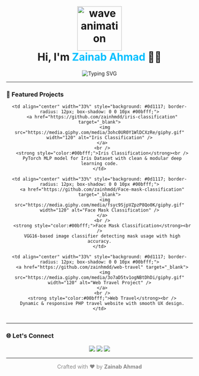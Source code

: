 <h1 align="center">
  <img src="https://media.giphy.com/media/l0MYt5jPR6QX5pnqM/giphy.gif" width="120" alt="wave animation" />
  <br>
  Hi, I'm <span style="color:#00bfff;">Zainab Ahmad</span> 👩‍💻
</h1>

<p align="center">
  <img src="https://readme-typing-svg.demolab.com?font=Fira+Code&weight=700&pause=700&color=00bfff&center=true&width=520&lines=Turning+ideas+into+code;Open+source+enthusiast;Always+learning+and+building" alt="Typing SVG" />
</p>

---

### 🚀 Featured Projects

<div align="center">

<table cellpadding="12" cellspacing="0" style="width: 100%; max-width: 720px; border-collapse: separate; border-spacing: 10px;">
  <tr>

    <td align="center" width="33%" style="background: #0d1117; border-radius: 12px; box-shadow: 0 0 10px #00bfff;">
      <a href="https://github.com/zainhmdd/iris-classification" target="_blank">
        <img src="https://media.giphy.com/media/3ohc0UR0Y1WlDCXzRe/giphy.gif" width="120" alt="Iris Classification" />
      </a>
      <br />
      <strong style="color:#00bfff;">Iris Classification</strong><br />
      PyTorch MLP model for Iris Dataset with clean & modular deep learning code.
    </td>

    <td align="center" width="33%" style="background: #0d1117; border-radius: 12px; box-shadow: 0 0 10px #00bfff;">
      <a href="https://github.com/zainhmdd/Face-mask-classification" target="_blank">
        <img src="https://media.giphy.com/media/fsyc9SjpVZpzP8Qo0K/giphy.gif" width="120" alt="Face Mask Classification" />
      </a>
      <br />
      <strong style="color:#00bfff;">Face Mask Classification</strong><br />
      VGG16-based image classifier detecting mask usage with high accuracy.
    </td>

    <td align="center" width="33%" style="background: #0d1117; border-radius: 12px; box-shadow: 0 0 10px #00bfff;">
      <a href="https://github.com/zainhmdd/web-travel" target="_blank">
        <img src="https://media.giphy.com/media/3o7aD5tv1ogNBtDhDi/giphy.gif" width="120" alt="Web Travel Project" />
      </a>
      <br />
      <strong style="color:#00bfff;">Web Travel</strong><br />
      Dynamic & responsive PHP travel website with smooth UX design.
    </td>

  </tr>
</table>

</div>

---

### 🌐 Let's Connect

<p align="center">
  <a href="mailto:zainabahmad10@student.cs.unida.gontor.ac.id"><img src="https://img.shields.io/badge/Gmail-D14836?style=for-the-badge&logo=gmail&logoColor=white" /></a>
  <a href="https://github.com/zainhmdd"><img src="https://img.shields.io/badge/GitHub-100000?style=for-the-badge&logo=github&logoColor=white" /></a>
  <a href="https://instagram.com/zainhmdd_"><img src="https://img.shields.io/badge/Instagram-E4405F?style=for-the-badge&logo=instagram&logoColor=white" /></a>
</p>

---

<p align="center" style="color:#888; font-size:0.9rem;">
  Crafted with ❤️ by <strong>Zainab Ahmad</strong>
</p>
